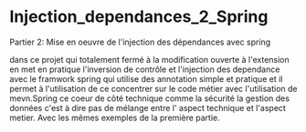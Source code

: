 # Injection_dependances_2_Spring

Partier 2: Mise en oeuvre de l'injection des dépendances avec spring

dans ce projet qui totalement fermé à la modification ouverte à l'extension en met en pratique l'inversion de contrôle
et l'injection des dependance avec le framwork spring qui utilise des annotation simple et pratique
et il permet à l'utilisation de ce concentrer sur le code métier avec l'utilisation de mevn.Spring 
ce coeur de côté  technique comme la sécurité la gestion des données
c'est à dire pas de mélange entre l' aspect technique et l'aspect metier.
Avec les mêmes exemples de la première partie.
